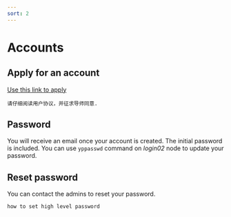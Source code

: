 ```yaml
---
sort: 2
---
```


# Accounts

## Apply for an account

[Use this link to apply](https://forms.office.com/Pages/ResponsePage.aspx?id=-f5HFYhWBkCG2kSQ-Sc_lW_CRAlVS3tEtz1OEMF6VRNUMUNLOUVOSFhSMTJSTzJSUVozQldJVlRDUy4u)

```warning
请仔细阅读用户协议，并征求导师同意.
```

## Password

You will receive an email once your account is created.
The initial password is included.
You can use `yppasswd` command on *login02* node to update your password.

## Reset password

You can contact the admins to reset your password.


```tip
how to set high level password
```
